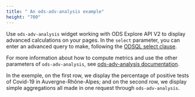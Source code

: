 ```yaml
---
title: " An ods-adv-analysis example"
height: "700"
---
```


Use `ods-adv-analysis` widget working with ODS Explore API V2 to display advanced calculations on your pages.
In the `select` parameter, you can enter an advanced query to make, following the [ODSQL select clause](https://help.opendatasoft.com/apis/ods-explore-v2/#section/Opendatasoft-Query-Language-(ODSQL)/Select-clause).

For more information about how to compute metrics and use the other parameters of `ods-adv-analysis`, see [ods-adv-analysis documentation](https://help.opendatasoft.com/widgets/#/api/ods-widgets.directive:odsAdvAnalysis).

In the exemple, on the first row, we display the percentage of positive tests of Covid-19 in Auvergne-Rhône-Alpes; and on the second row, we display simple aggregations all made in one request through  `ods-adv-analysis`. 
 
